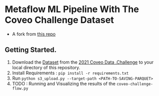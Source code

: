 # Metaflow ML Pipeline With The Coveo Challenge Dataset

- A fork from [this repo](https://github.com/jacopotagliabue/you-dont-need-a-bigger-boat)


## Getting Started. 

1. Download the [Dataset](https://www.coveo.com/en/ailabs/sigir-ecom-data-challenge) from the [2021 Coveo Data .Challenge](https://github.com/coveooss/SIGIR-ecom-data-challenge) to your local directory of this repository. 
2. Install Requirements : `pip install -r requirements.txt`
3. Run `python s3_upload.py --target-path <PATH-TO-SAVING-PARQUET>`
4. TODO : Running and Visualizing the results of the `coveo-challenge-flow.py`


